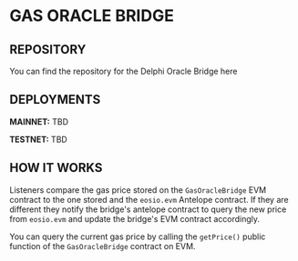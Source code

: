 # GAS ORACLE BRIDGE

## REPOSITORY
You can find the repository for the Delphi Oracle Bridge here

## DEPLOYMENTS

**MAINNET:** TBD

**TESTNET:** TBD

## HOW IT WORKS

Listeners compare the gas price stored on the `GasOracleBridge` EVM contract to the one stored and the `eosio.evm` Antelope contract. If they are different they notify the bridge's antelope contract to query the new price from `eosio.evm` and update the bridge's EVM contract accordingly.

You can query the current gas price by calling the `getPrice()` public function of the `GasOracleBridge` contract on EVM.
